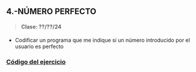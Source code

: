 ## 4.-NÚMERO PERFECTO
> #### Clase: ??/??/24
* Codificar un programa que me indique si un número introducido por el usuario es perfecto

### [Código del ejercicio](numeroPerfecto.cpp)